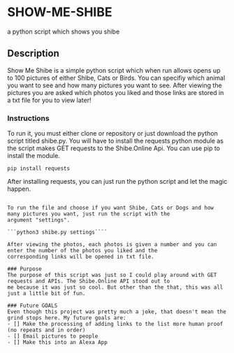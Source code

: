 # SHOW-ME-SHIBE
a python script which shows you shibe 

## Description
Show Me Shibe is a simple python script which when run allows opens up to 100 pictures of either Shibe, Cats or Birds. You
can specifiy which animal you want to see and how many pictures you want to see. After viewing the pictures you are asked 
which photos you liked and those links are stored in a txt file for you to view later!

### Instructions
To run it, you must either clone or repository or just download the python script titled shibe.py. You will have to install
the requests python module as the script makes GET requests to the Shibe.Online Api. You can use pip to install the module. 

```pip install requests```

After installing requests, you can just run the python script and let the magic happen. 

```python3 shibe.py

To run the file and choose if you want Shibe, Cats or Dogs and how many pictures you want, just run the script with the
argument "settings".

```python3 shibe.py settings````

After viewing the photos, each photos is given a number and you can enter the number of the photos you liked and the
corresponding links will be opened in txt file. 

### Purpose
The purpose of this script was just so I could play around with GET requests and APIs. The Shibe.Online API stood out to 
me because it was just so cool. But other than the that, this was all just a little bit of fun.

### Future GOALS
Even though this project was pretty much a joke, that doesn't mean the grind stops here. My future goals are:
- [] Make the processing of adding links to the list more human proof (no repeats and in order)
- [] Email pictures to people
- [] Make this into an Alexa App

